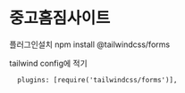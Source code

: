 # 중고홈짐사이트

플러그인설치
npm install @tailwindcss/forms

tailwind config에 적기
~~~
  plugins: [require('tailwindcss/forms')],
~~~
